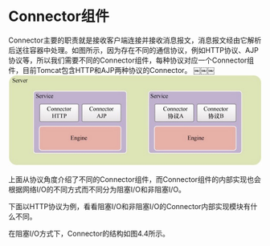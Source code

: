 # Connector组件

Connector主要的职责就是接收客户端连接并接收消息报文，消息报文经由它解析后送往容器中处理。如图所示，因为存在不同的通信协议，例如HTTP协议、AJP协议等，所以我们需要不同的Connector组件，每种协议对应一个Connector组件，目前Tomcat包含HTTP和AJP两种协议的Connector。
￼￼￼![image-20201026124617278](../../../assets/image-20201026124617278.png)

上面从协议角度介绍了不同的Connector组件，而Connector组件的内部实现也会根据网络I/O的不同方式而不同分为阻塞I/O和非阻塞I/O。

下面以HTTP协议为例，看看阻塞I/O和非阻塞I/O的Connector内部实现模块有什么不同。

在阻塞I/O方式下，Connector的结构如图4.4所示。